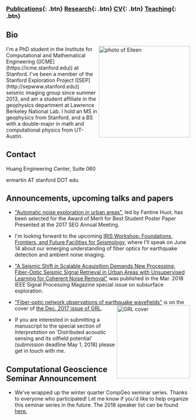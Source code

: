 ### [Publications](/publications){: .btn}     [Research](/research){: .btn}      [CV](/docs/ermartin_CV.pdf){: .btn}       [Teaching](/teaching){: .btn}

## Bio

<img src="https://eileenrmartin.github.io/img/eileen.jpg" alt="photo of Eileen" align="right" style="width: 250px;"/>
I'm a PhD student in the Institute for Computational and Mathematical Engineering ([ICME](https://icme.stanford.edu)) at Stanford. I've been a member of the Stanford Exploration Project ([SEP](http://sepwww.stanford.edu)) seismic imaging group since summer 2013, and am a student affiliate in the geophysics department at Lawrence Berkeley National Lab. I hold an MS in geophysics from Stanford, and a BS with a double-major in math and computational physics from UT-Austin.

## Contact
Huang Engineering Center, Suite 060

ermartin AT stanford DOT edu

## Announcements, upcoming talks and papers

* ["Automatic noise exploration in urban areas"](https://library.seg.org/doi/abs/10.1190/segam2017-17774369.1), led by Fantine Huot, has been selected for the Award of Merit for Best Student Poster Paper Presented at the 2017 SEG Annual Meeting. 

* I'm looking forward to the upcoming [IRIS Workshop: Foundations, Frontiers, and Future Facilities for Seismology](https://www.iris.edu/hq/workshops/2018/06/iris_workshop_2018), where I'll speak on June 14 about our emerging understanding of fiber optics for earthquake detection and ambient noise imaging.

* ["A Seismic Shift in Scalable Acquisition Demands New Processing: Fiber-Optic Seismic Signal Retrieval in Urban Areas with Unsupervised Learning for Coherent Noise Removal"](http://ieeexplore.ieee.org/document/8310692/) was published in the Mar. 2018 IEEE Signal Processing Magazine special issue on subsurface exploration. 

* ["Fiber-optic network observations of earthquake wavefields"](http://onlinelibrary.wiley.com/doi/10.1002/2017GL075722/full) is on the cover of [the Dec. 2017 issue of GRL](http://agupubs.onlinelibrary.wiley.com/hub/issue/10.1002/grl.v44.23/). <img src="https://eileenrmartin.github.io/img/GRL-cover-Dec2017.jpg" alt="GRL cover" align="right" style="width: 200px;"/>

* If you are interested in submitting a manuscript to the special section of *Interpretation* on 'Distributed acoustic sensing and its oilfield potential' (submission deadline May 1, 2018) please get in touch with me. 




## Computational Geoscience Seminar Announcement

* We've wrapped up the winter quarter CompGeo seminar series. Thanks to everyone who participated! Let me know if you'd like to help organize this seminar series in the future. The 2018 speaker list can be found [here.](https://pangea.stanford.edu/programs/compgeo/computational-geosciences-seminar-earth-310)
